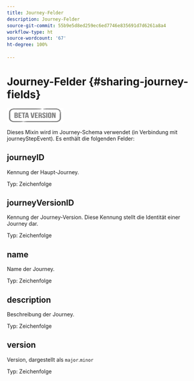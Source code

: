 ```yaml
---
title: Journey-Felder
description: Journey-Felder
source-git-commit: 55b9e5d8ed259ec6ed7746e835691d7d6261a8a4
workflow-type: ht
source-wordcount: '67'
ht-degree: 100%

---
```


# Journey-Felder {#sharing-journey-fields}

![](../assets/do-not-localize/badge.png)

Dieses Mixin wird im Journey-Schema verwendet (in Verbindung mit journeyStepEvent). Es enthält die folgenden Felder:

## journeyID

Kennung der Haupt-Journey.

Typ: Zeichenfolge

## journeyVersionID

Kennung der Journey-Version. Diese Kennung stellt die Identität einer Journey dar.

Typ: Zeichenfolge

## name

Name der Journey.

Typ: Zeichenfolge

## description

Beschreibung der Journey.

Typ: Zeichenfolge

## version

Version, dargestellt als `major`.`minor`

Typ: Zeichenfolge
